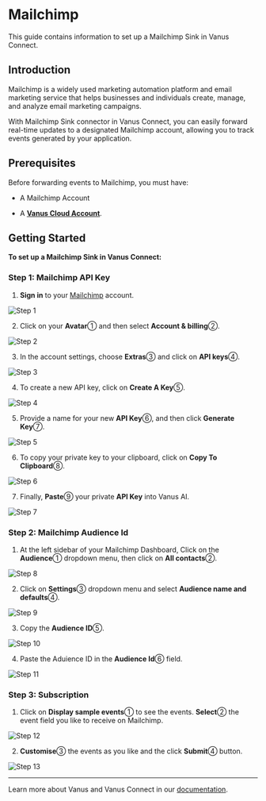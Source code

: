 # Mailchimp

This guide contains information to set up a Mailchimp Sink in Vanus Connect.

## Introduction

Mailchimp is a widely used marketing automation platform and email marketing service that helps businesses and individuals create, manage, and analyze email marketing campaigns. 

With Mailchimp Sink connector in Vanus Connect, you can easily forward real-time updates to a designated Mailchimp account, allowing you to track events generated by your application.

## Prerequisites

Before forwarding events to Mailchimp, you must have:

- A Mailchimp Account

- A [**Vanus Cloud Account**](https://cloud.vanus.ai).

## Getting Started

**To set up a Mailchimp Sink in Vanus Connect:**

### Step 1: Mailchimp API Key

1. **Sign in** to your [Mailchimp](https://mailchimp.com) account.
   
![Step 1](images/vanus-connect_mailchimp_api_0.webp)

2. Click on your **Avatar**① and then select **Account & billing**②.
   
![Step 2](images/vanus-connect_mailchimp_api_1.webp)

3. In the account settings, choose **Extras**③ and click on **API keys**④.
   
![Step 3](images/vanus-connect_mailchimp_api_2.webp)

4. To create a new API key, click on **Create A Key**⑤.
   
![Step 4](images/vanus-connect_mailchimp_api_3.webp)

5. Provide a name for your new **API Key**⑥, and then click **Generate Key**⑦.

![Step 5](images/vanus-connect_mailchimp_api_4.webp)

6. To copy your private key to your clipboard, click on **Copy To Clipboard**⑧.
   
![Step 6](images/vanus-connect_mailchimp_api_5.webp)

7. Finally, **Paste**⑨ your private **API Key** into Vanus AI.
   
![Step 7](images/vanus-connect_mailchimp_api_6.webp)

### Step 2: Mailchimp Audience Id

1. At the left sidebar of your Mailchimp Dashboard, Click on the **Audience**① dropdown menu, then click on **All contacts**②.

![Step 8](images/vanus-connect_mailchimp_api_7.webp)

2. Click on **Settings**③ dropdown menu and select **Audience name and defaults**④.

![Step 9](images/vanus-connect_mailchimp_api_8.webp)

3. Copy the **Audience ID**⑤.

![Step 10](images/vanus-connect_mailchimp_api_9.webp)

4. Paste the Aduience ID in the **Audience Id**⑥ field.

![Step 11](images/vanus-connect_mailchimp_api_10.webp) 


### Step 3: Subscription

1. Click on **Display sample events**① to see the events. **Select**② the event field you like to receive on Mailchimp.

![Step 12](images/vanus-connect_mailchimp_api_11.webp)

2. **Customise**③ the events as you like and the click **Submit**④ button.

![Step 13](images/vanus-connect_mailchimp_api_12.webp)

---

Learn more about Vanus and Vanus Connect in our [documentation](https://docs.vanus.ai).
